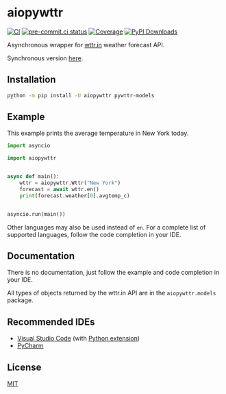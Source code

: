 # aiopywttr

[![CI](https://github.com/monosans/aiopywttr/actions/workflows/ci.yml/badge.svg?branch=main&event=push)](https://github.com/monosans/aiopywttr/actions/workflows/ci.yml?query=event%3Apush+branch%3Amain)
[![pre-commit.ci status](https://results.pre-commit.ci/badge/github/monosans/aiopywttr/main.svg)](https://results.pre-commit.ci/latest/github/monosans/aiopywttr/main)
[![Coverage](https://img.shields.io/codecov/c/github/monosans/aiopywttr/main?logo=codecov)](https://codecov.io/gh/monosans/aiopywttr)
[![PyPI Downloads](https://img.shields.io/pypi/dm/aiopywttr?logo=pypi)](https://pypi.org/project/aiopywttr/)

Asynchronous wrapper for [wttr.in](https://wttr.in) weather forecast API.

Synchronous version [here](https://github.com/monosans/pywttr).

## Installation

```bash
python -m pip install -U aiopywttr pywttr-models
```

## Example

This example prints the average temperature in New York today.

```python
import asyncio

import aiopywttr


async def main():
    wttr = aiopywttr.Wttr("New York")
    forecast = await wttr.en()
    print(forecast.weather[0].avgtemp_c)


asyncio.run(main())
```

Other languages may also be used instead of `en`. For a complete list of supported languages, follow the code completion in your IDE.

## Documentation

There is no documentation, just follow the example and code completion in your IDE.

All types of objects returned by the wttr.in API are in the `aiopywttr.models` package.

## Recommended IDEs

- [Visual Studio Code](https://code.visualstudio.com) (with [Python extension](https://marketplace.visualstudio.com/items?itemName=ms-python.python))
- [PyCharm](https://jetbrains.com/pycharm)

## License

[MIT](https://github.com/monosans/aiopywttr/blob/main/LICENSE)
